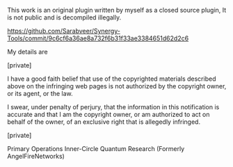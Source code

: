 This work is an original plugin written by myself as a closed source plugin, It is not public and is decompiled illegally.

https://github.com/Sarabveer/Synergy-Tools/commit/9c6cf6a36ae8a732f6b31f33ae3384651d62d2c6

My details are

[private]

I have a good faith belief that use of the copyrighted materials described above on the infringing web pages is not authorized by the copyright owner, or its agent, or the law.

I swear, under penalty of perjury, that the information in this notification is accurate and that I am the copyright owner, or am authorized to act on behalf of the owner, of an exclusive right that is allegedly infringed.

[private]

Primary Operations Inner-Circle Quantum Research
(Formerly AngelFireNetworks)
